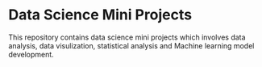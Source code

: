 # Data Science Mini Projects
This repository contains data science mini projects which involves data analysis, data visulization, statistical analysis and Machine learning model development.
